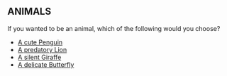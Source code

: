 ## ANIMALS

If you wanted to be an animal, which of the following would you choose?

* [A cute Penguin](penguin.md)
* [A predatory Lion](lion.md)
* [A silent Giraffe](giraffe.md)
* [A delicate Butterfly](butterfly.md)